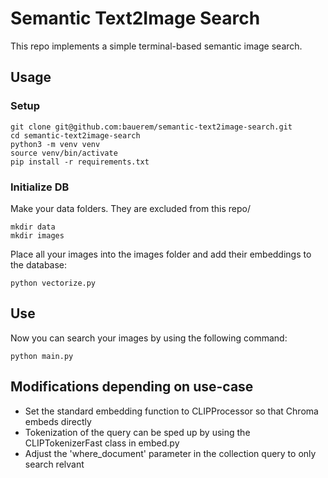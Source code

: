 # Semantic Text2Image Search
This repo implements a simple terminal-based semantic image search.

## Usage
### Setup
    git clone git@github.com:bauerem/semantic-text2image-search.git
    cd semantic-text2image-search
    python3 -m venv venv
    source venv/bin/activate 
    pip install -r requirements.txt

### Initialize DB
Make your data folders. They are excluded from this repo/

    mkdir data
    mkdir images

Place all your images into the images folder and add their embeddings to the database:

    python vectorize.py

## Use
Now you can search your images by using the following command:

    python main.py

## Modifications depending on use-case
- Set the standard embedding function to CLIPProcessor so that Chroma embeds directly
- Tokenization of the query can be sped up by using the CLIPTokenizerFast class in embed.py
- Adjust the 'where_document' parameter in the collection query to only search relvant